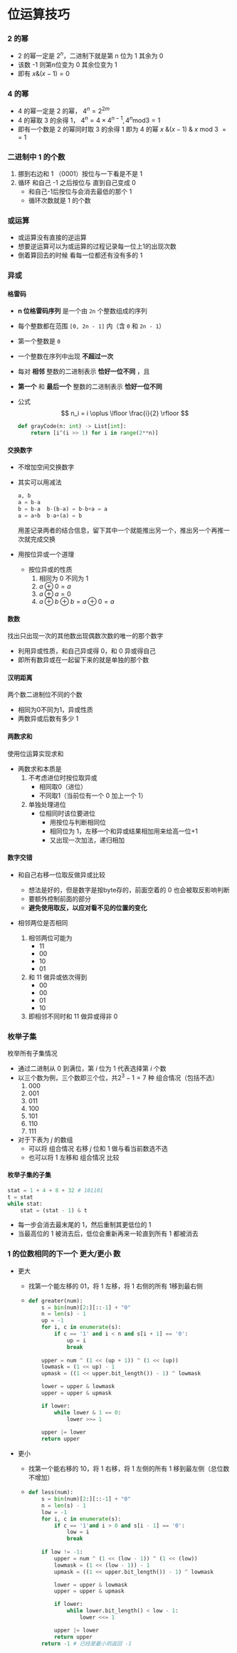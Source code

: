 # 位运算技巧

### 2 的幂

- 2 的幂一定是 $2^n$，二进制下就是第 n 位为 1 其余为 0
- 该数 -1 则第n位变为 0 其余位变为 1
- 即有 $x \& (x-1) = 0$



### 4 的幂

- 4 的幂一定是 2 的幂， $4^n = 2 ^{2m}$
- 4 的幂取 3 的余得 1， $4^n = 4 \times 4^{n-1}, 4^n \text{mod} 3 = 1$
-  即有一个数是 2 的幂同时取 3 的余得 1 即为 4 的幂 $x\ \&(x-1)\ \&\ x\ \text{mod}\ 3\ ==\ 1$



### 二进制中 1 的个数

1. 挪到右边和 1 （0001）按位与一下看是不是 1
2. 循环 和自己 -1 之后按位与 直到自己变成 0
   - 和自己-1后按位与会消去最低的那个 1
   - 循环次数就是 1 的个数



### 或运算

- 或运算没有直接的逆运算
- 想要逆运算可以为或运算的过程记录每一位上1的出现次数
- 倒着算回去的时候 看每一位都还有没有多的 1



### 异或

#### 格雷码

- **n 位格雷码序列** 是一个由 `2n` 个整数组成的序列

- 每个整数都在范围 `[0, 2n - 1]` 内（含 `0` 和 `2n - 1`）

- 第一个整数是 `0`

- 一个整数在序列中出现 **不超过一次**

- 每对 **相邻** 整数的二进制表示 **恰好一位不同** ，且

- **第一个** 和 **最后一个** 整数的二进制表示 **恰好一位不同**

- 公式
  $$
  n_i = i \oplus \lfloor \frac{i}{2} \rfloor
  $$

  ```python
  def grayCode(n: int) -> List[int]:
      return [i^(i >> 1) for i in range(2**n)]
  ```



#### 交换数字

- 不增加空间交换数字

- 其实可以用减法

  ```python
  a, b
  a = b-a
  b = b-a  b-(b-a) = b-b+a = a
  a = a+b  b-a+(a) = b
  ```

  用差记录两者的结合信息，留下其中一个就能推出另一个，推出另一个再推一次就完成交换

- 用按位异或一个道理

  - 按位异或的性质
    1. 相同为 0 不同为 1
    2. $a \oplus 0 = a$
    3. $a \oplus a = 0$
    4. $a\oplus b \oplus b = a \oplus 0 = a$



#### 数数

找出只出现一次的其他数出现偶数次数的唯一的那个数字

- 利用异或性质，和自己异或得 0，和 0 异或得自己
- 即所有数异或在一起留下来的就是单独的那个数



#### 汉明距离

两个数二进制位不同的个数

- 相同为0不同为1，异或性质
- 两数异或后数有多少 1



#### 两数求和

使用位运算实现求和

- 两数求和本质是
  1. 不考虑进位时按位取异或
     - 相同取0（进位）
     - 不同取1（当前位有一个 0 加上一个 1）
  2. 单独处理进位
     - 位相同时该位要进位
       - 用按位与判断相同位
       - 相同位为 1，左移一个和异或结果相加用来给高一位+1
       - 又出现一次加法，递归相加



#### 数字交错

- 和自己右移一位取反做异或比较
  - 想法是好的，但是数字是按byte存的，前面空着的 0 也会被取反影响判断
  - 要额外控制前面的部分
  - **避免使用取反，以应对看不见的位置的变化**

- 相邻两位是否相同
  1. 相邻两位可能为
     - 11
     - 00
     - 10
     - 01
  2. 和 11 做异或依次得到
     - 00
     - 00
     - 01
     - 10
  3. 即相邻不同时和 11 做异或得非 0



### 枚举子集

枚举所有子集情况

- 通过二进制从 0 到满位，第 $i$ 位为 1 代表选择第 $i$ 个数
- 以三个数为例，三个数即三个位，共$2^3-1 = 7$ 种 组合情况（包括不选）
  1. 000 
  2. 001
  3. 011
  4. 100
  5. 101
  6. 110
  7. 111
- 对于下表为 $j$ 的数组
  - 可以将 组合情况 右移 $j$ 位和 1 做与看当前数选不选
  -  也可以将 1 左移和 组合情况 比较



#### 枚举子集的子集

```python
stat = 1 + 4 + 8 + 32 # 101101
t = stat
while stat:
    stat = (stat - 1) & t
```

- 每一步会消去最末尾的 1，然后重制其更低位的 1
- 当最高位的 1 被消去后，低位会重新再来一轮直到所有 1 都被消去



### 1 的位数相同的下一个 更大/更小 数

- 更大

  - 找第一个能左移的 01，将 1 左移，将 1 右侧的所有 1移到最右侧

  - ```python
    def greater(num):
        s = bin(num)[2:][::-1] + "0"
        n = len(s) - 1
        up = -1
        for i, c in enumerate(s):
            if c == '1' and i < n and s[i + 1] == '0':
                up = i
                break
            
        upper = num ^ (1 << (up + 1)) ^ (1 << (up))
        lowmask = (1 << up) - 1
        upmask = ((1 << upper.bit_length()) - 1) ^ lowmask
    
        lower = upper & lowmask
        upper = upper & upmask
    
        if lower:
            while lower & 1 == 0:
                lower >>= 1
        
        upper |= lower
        return upper
    ```

- 更小

  - 找第一个能右移的 10，将 1 右移，将 1 左侧的所有 1 移到最左侧（总位数不增加）

  - ```python
    def less(num):
        s = bin(num)[2:][::-1] + "0"
        n = len(s) - 1
        low = -1
        for i, c in enumerate(s):
            if c == '1'and i > 0 and s[i - 1] == '0':
                low = i
                break
        
        if low != -1:
            upper = num ^ (1 << (low - 1)) ^ (1 << (low))
            lowmask = (1 << (low - 1)) - 1
            upmask = ((1 << upper.bit_length()) - 1) ^ lowmask
    
            lower = upper & lowmask
            upper = upper & upmask
    
            if lower:
                while lower.bit_length() < low - 1:
                    lower <<= 1
    
            upper |= lower
            return upper
        return -1 # 已经是最小则返回 -1
    ```

    
